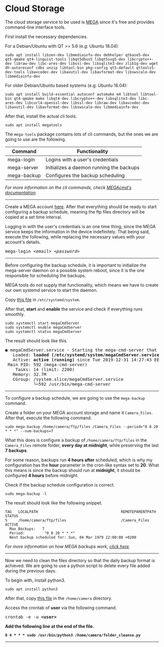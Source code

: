 # Cloud Storage

The cloud storage service to be used is [MEGA](https://mega.nz/start) since it's free and provides command-line interface tools.

First install the necessary dependencies.

For a Debian/Ubuntu with QT >= 5.6 (e.g: Ubuntu 18.04):
```
sudo apt install libzen-dev libmediainfo-dev debhelper qtbase5-dev qt5-qmake qt4-linguist-tools libqt5dbus5 libqt5svg5-dev libcrypto++-dev libraw-dev libc-ares-dev libssl-dev libsqlite3-dev zlib1g-dev wget dh-autoreconf cdbs unzip libtool-bin pkg-config qt5-default qttools5-dev-tools libavcodec-dev libavutil-dev libavformat-dev libswscale-dev libmediainfo-dev
```

For older Debian/Ubuntu based systems (e.g: Ubuntu 16.04):
```
sudo apt install build-essential autoconf automake m4 libtool libtool-bin qt4-qmake make libqt4-dev libcrypto++-dev libsqlite3-dev libc-ares-dev libcurl4-openssl-dev libssl-dev libraw-dev libavcodec-dev libavutil-dev libavformat-dev libswscale-dev libmediainfo-dev
```

After that, install the actual cli tools.
```
sudo apt install megatools
```

The `mega-tools` package contains lots of cli commands, but the ones we are going to use are the following.

| Command | Functionality |
| ------- | ------------- |
| mega-login  | Logins with a user's credentials         |
| mega-server | Initializes a daemon running the backups |
| mega-backup | Configures the backup scheduling         |

*For more information on the cli commands, 
check [MEGAcmd's documentation](https://github.com/meganz/MEGAcmd/blob/master/UserGuide.md).*

---
Create a MEGA account [here](https://mega.nz/register).
After that everything should be ready to start configuring a backup schedule,
meaning the ftp files directory will be copied at a set time interval.

Logging in with the user's credentials is an one time thing, since the MEGA service keeps the information in the device indefinitely.
That being said, execute the following, while replacing the necessary values with your account's details.

<pre>mega-login <i>&ltemail&gt</i> <i>&ltpassword&gt</i></pre>

---
Before configuring the backup schedule, 
it is important to initialize the mega-server daemon on a possible system reboot,
since it is the one responsible for scheduling the backups.

MEGA tools do not supply that functionality,
which means we have to create our own systemd service to start the daemon.

Copy [this file](files/megaCmdServer.service) in `/etc/systemd/system`.

After that, **start** and **enable** the service and check if everything runs smoothly.
```
sudo systemctl start megaCmdServer
sudo systemctl enable megaCmdServer
sudo systemctl status megaCmdServer
```

The result should look like this.
<pre>
● megaCmdServer.service - Starting the mega-cmd-server that backups the necessary files.
   Loaded: <b>loaded (/etc/systemd/system/megaCmdServer.service; enabled</b>; vendor preset: enabled)
   Active: <b>active (running)</b> since Tue 2019-12-31 14:27:43 EET; 24h ago
 Main PID: 592 (mega-cmd-server)
    Tasks: 14 (limit: 2200)
   Memory: 32.7M
   CGroup: /system.slice/megaCmdServer.service
           └─592 /usr/bin/mega-cmd-server
</pre>

---
To configure a backup schedule, we are going to use the `mega-backup` command.

Create a folder on your MEGA account storage and name it `Camera_Files`. After that, execute the following command.
```
sudo mega-backup /home/camera/ftp/files /Camera_Files --period="0 0 20 * * *" --num-backups=7 
```
What this does is configure a backup of `/home/camera/ftp/files` in the `Camera_Files` remote folder, 
**every day at midnight**, while preserving the last **7 backups**.

For some reason, backups run **4 hours after** scheduled, 
which is why my configuration has the **hour** parameter in the cron-like syntax set to **20**.
What this means is since the backup should run at **midnight**, it should be configured **4 hours** before midnight.

Check if the backup schedule configuration is correct. 
```
sudo mega-backup -l
```

The result should look like the following snippet.
```
TAG   LOCALPATH                                      REMOTEPARENTPATH                                       STATUS
5     /home/camera/ftp/files                         /Camera_Files                                          ACTIVE
  Max Backups:   7
  Period:         "0 0 20 * * *"
  Next backup scheduled for: Sun, 04 Mar 1979 22:00:00 +0200
```

*For more information on how MEGA backups work, 
[click here](https://github.com/meganz/MEGAcmd/blob/master/contrib/docs/BACKUPS.md).*

---
Now we need to clean the files directory so that the daily backup format is achieved.
We are going to use a python script to delete every file added during the previous days.

To begin with, install python3.

`sudo apt install python3`

After that, copy [this file](files/folder_cleanse.py) in the `/home/camera` directory.

Access the crontab of **user** via the following command.
<pre>crontab -e -u <b>&ltuser&gt</pre>

Add the following line at the end of the file.

`0 4 * * * sudo /usr/bin/python3 /home/camera/folder_cleanse.py`

---


